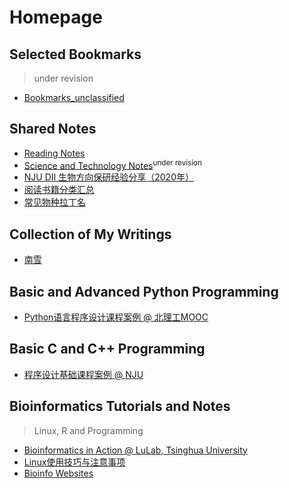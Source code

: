 # Homepage
## Selected Bookmarks
> under revision

* [Bookmarks_unclassified](bookmarks/main)

## Shared Notes
* [Reading Notes](https://liuyujie0136.gitbook.io/reading-notes/)
* [Science and Technology Notes](https://liuyujie0136.gitbook.io/sci-tech-notes/)<sup>under revision</sup>
* [NJU DII 生物方向保研经验分享（2020年）](notes/DII_Bio2020)
* [阅读书籍分类汇总](notes/books)
* [常见物种拉丁名](notes/latin)

## Collection of My Writings
* [南雪](writings/南雪)

## Basic and Advanced Python Programming
* [Python语言程序设计课程案例 @ 北理工MOOC](python/python_mooc_BIT)

## Basic C and C++ Programming
* [程序设计基础课程案例 @ NJU](c/c_NJU)

## Bioinformatics Tutorials and Notes 
> Linux, R and Programming

* [Bioinformatics in Action @ LuLab, Tsinghua University](https://lulab2.gitbook.io/teaching/)
* [Linux使用技巧与注意事项](bioinfo/linux_tips)
* [Bioinfo Websites](bioinfo/bioinfo_websites)

